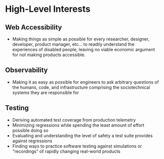 # High-Level Interests

## Web Accessibility

- Making things as simple as possible for every researcher, designer, developer, product manager, etc... to readily understand the experiences of disabled people, leaving no viable economic argument for not making products accessible.

## Observability

- Making it as easy as possible for engineers to ask arbitrary questions of the humans, code, and infrastructure comprising the sociotechnical systems they are responsible for

## Testing

- Deriving automated test coverage from production telemetry
- Minimizing regressions while spending the least amount of effort possible doing so
- Evaluating and understanding the level of safety a test suite provides against regressions
- Finding ways to practice software testing against simulations or "recordings" of rapidly changing real-world products

<!--
**Grunet/Grunet** is a ✨ _special_ ✨ repository because its `README.md` (this file) appears on your GitHub profile.
-->

